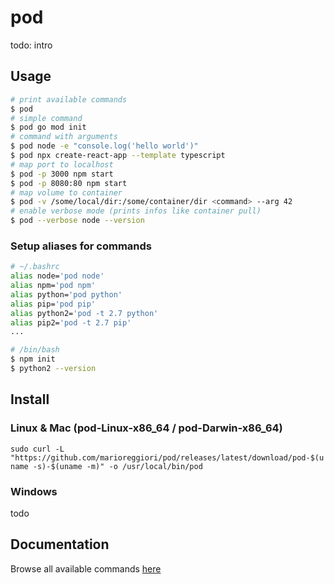 # pod
todo: intro

## Usage

```bash
# print available commands
$ pod
# simple command
$ pod go mod init
# command with arguments
$ pod node -e "console.log('hello world')"
$ pod npx create-react-app --template typescript
# map port to localhost
$ pod -p 3000 npm start
$ pod -p 8080:80 npm start
# map volume to container
$ pod -v /some/local/dir:/some/container/dir <command> --arg 42
# enable verbose mode (prints infos like container pull)
$ pod --verbose node --version
```

### Setup aliases for commands
```bash
# ~/.bashrc
alias node='pod node'
alias npm='pod npm'
alias python='pod python'
alias pip='pod pip'
alias python2='pod -t 2.7 python'
alias pip2='pod -t 2.7 pip'
...

# /bin/bash
$ npm init
$ python2 --version
```

## Install
### Linux & Mac (pod-Linux-x86_64 / pod-Darwin-x86_64)
`sudo curl -L "https://github.com/marioreggiori/pod/releases/latest/download/pod-$(uname -s)-$(uname -m)" -o /usr/local/bin/pod`
### Windows
todo

## Documentation
Browse all available commands [here](docs/pod.md)